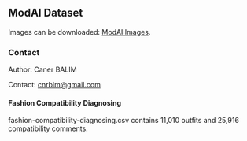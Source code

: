 ## ModAI Dataset

Images can be downloaded: [ModAI Images](https://drive.google.com/drive/u/0/folders/1eEZjt2c2MhIatjYyoJ4PV6hnT5G04gNx).


### Contact
Author: Caner BALIM

Contact: cnrblm@gmail.com


#### Fashion Compatibility Diagnosing

fashion-compatibility-diagnosing.csv contains 11,010 outfits and 25,916 compatibility comments.


